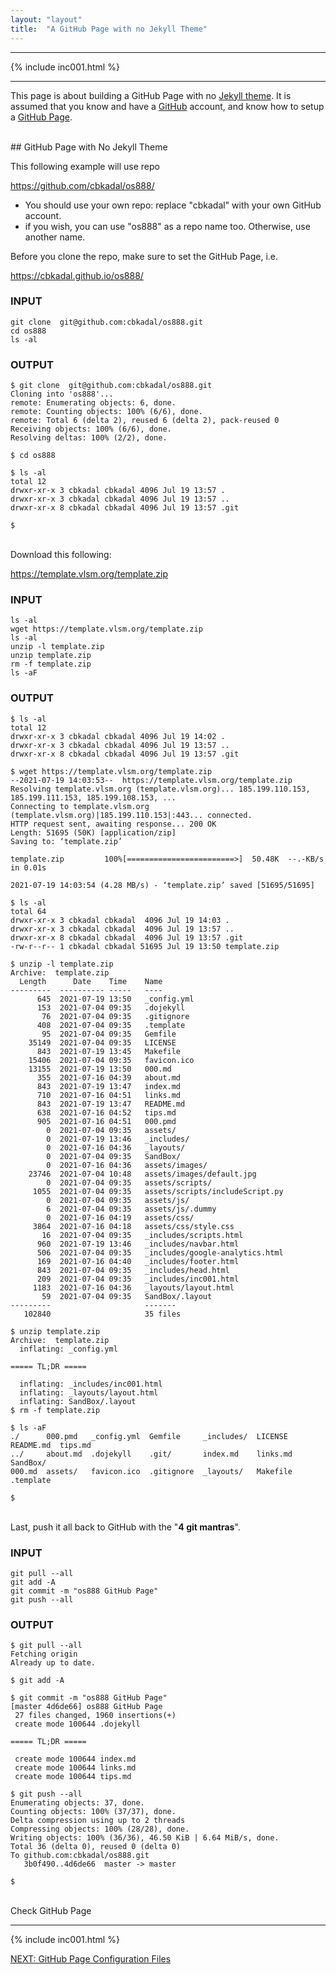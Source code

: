 ```yaml
---
layout: "layout"
title:  "A GitHub Page with no Jekyll Theme"
---
```


<hr>
{% include inc001.html %}
<hr>

This page is about building a GitHub Page with no [Jekyll theme](https://jekyllrb.com/docs/themes/).
It is assumed that you know and have a [GitHub](https://github.com/) account, and know how to setup
a [GitHub Page](https://pages.github.com/).

<br>
## GitHub Page with No Jekyll Theme

This following example will use repo 

<https://github.com/cbkadal/os888/>

* You should use your own repo: replace "cbkadal" with your own GitHub account.
* if you wish, you can use "os888" as a repo name too. Otherwise, use another name.

Before you clone the repo, make sure to set the GitHub Page, i.e. 

<https://cbkadal.github.io/os888/>

### INPUT
```
git clone  git@github.com:cbkadal/os888.git
cd os888
ls -al

```

### OUTPUT
```
$ git clone  git@github.com:cbkadal/os888.git
Cloning into 'os888'...
remote: Enumerating objects: 6, done.
remote: Counting objects: 100% (6/6), done.
remote: Total 6 (delta 2), reused 6 (delta 2), pack-reused 0
Receiving objects: 100% (6/6), done.
Resolving deltas: 100% (2/2), done.

$ cd os888

$ ls -al
total 12
drwxr-xr-x 3 cbkadal cbkadal 4096 Jul 19 13:57 .
drwxr-xr-x 3 cbkadal cbkadal 4096 Jul 19 13:57 ..
drwxr-xr-x 8 cbkadal cbkadal 4096 Jul 19 13:57 .git

$ 

```

<br>
Download this following:

<https://template.vlsm.org/template.zip>

### INPUT
```
ls -al
wget https://template.vlsm.org/template.zip
ls -al
unzip -l template.zip 
unzip template.zip 
rm -f template.zip
ls -aF

```

### OUTPUT
```
$ ls -al
total 12
drwxr-xr-x 3 cbkadal cbkadal 4096 Jul 19 14:02 .
drwxr-xr-x 3 cbkadal cbkadal 4096 Jul 19 13:57 ..
drwxr-xr-x 8 cbkadal cbkadal 4096 Jul 19 13:57 .git

$ wget https://template.vlsm.org/template.zip
--2021-07-19 14:03:53--  https://template.vlsm.org/template.zip
Resolving template.vlsm.org (template.vlsm.org)... 185.199.110.153, 185.199.111.153, 185.199.108.153, ...
Connecting to template.vlsm.org (template.vlsm.org)|185.199.110.153|:443... connected.
HTTP request sent, awaiting response... 200 OK
Length: 51695 (50K) [application/zip]
Saving to: ‘template.zip’

template.zip         100%[========================>]  50.48K  --.-KB/s    in 0.01s   

2021-07-19 14:03:54 (4.28 MB/s) - ‘template.zip’ saved [51695/51695]

$ ls -al
total 64
drwxr-xr-x 3 cbkadal cbkadal  4096 Jul 19 14:03 .
drwxr-xr-x 3 cbkadal cbkadal  4096 Jul 19 13:57 ..
drwxr-xr-x 8 cbkadal cbkadal  4096 Jul 19 13:57 .git
-rw-r--r-- 1 cbkadal cbkadal 51695 Jul 19 13:50 template.zip

$ unzip -l template.zip 
Archive:  template.zip
  Length      Date    Time    Name
---------  ---------- -----   ----
      645  2021-07-19 13:50   _config.yml
      153  2021-07-04 09:35   .dojekyll
       76  2021-07-04 09:35   .gitignore
      408  2021-07-04 09:35   .template
       95  2021-07-04 09:35   Gemfile
    35149  2021-07-04 09:35   LICENSE
      843  2021-07-19 13:45   Makefile
    15406  2021-07-04 09:35   favicon.ico
    13155  2021-07-19 13:50   000.md
      355  2021-07-16 04:39   about.md
      843  2021-07-19 13:47   index.md
      710  2021-07-16 04:51   links.md
      843  2021-07-19 13:47   README.md
      638  2021-07-16 04:52   tips.md
      905  2021-07-16 04:51   000.pmd
        0  2021-07-04 09:35   assets/
        0  2021-07-19 13:46   _includes/
        0  2021-07-16 04:36   _layouts/
        0  2021-07-04 09:35   SandBox/
        0  2021-07-16 04:36   assets/images/
    23746  2021-07-04 10:48   assets/images/default.jpg
        0  2021-07-04 09:35   assets/scripts/
     1055  2021-07-04 09:35   assets/scripts/includeScript.py
        0  2021-07-04 09:35   assets/js/
        6  2021-07-04 09:35   assets/js/.dummy
        0  2021-07-16 04:19   assets/css/
     3864  2021-07-16 04:18   assets/css/style.css
       16  2021-07-04 09:35   _includes/scripts.html
      960  2021-07-19 13:46   _includes/navbar.html
      506  2021-07-04 09:35   _includes/google-analytics.html
      169  2021-07-16 04:40   _includes/footer.html
      843  2021-07-04 09:35   _includes/head.html
      209  2021-07-04 09:35   _includes/inc001.html
     1183  2021-07-16 04:36   _layouts/layout.html
       59  2021-07-04 09:35   SandBox/.layout
---------                     -------
   102840                     35 files

$ unzip template.zip 
Archive:  template.zip
  inflating: _config.yml             

===== TL;DR =====

  inflating: _includes/inc001.html   
  inflating: _layouts/layout.html    
  inflating: SandBox/.layout         
$ rm -f template.zip

$ ls -aF
./      000.pmd   _config.yml  Gemfile     _includes/  LICENSE   README.md  tips.md
../     about.md  .dojekyll    .git/       index.md    links.md  SandBox/
000.md  assets/   favicon.ico  .gitignore  _layouts/   Makefile  .template

$ 

```

<br>
Last, push it all back to GitHub with the "<b>4 git mantras</b>".

### INPUT
```
git pull --all
git add -A
git commit -m "os888 GitHub Page"
git push --all

```

### OUTPUT
```
$ git pull --all
Fetching origin
Already up to date.

$ git add -A

$ git commit -m "os888 GitHub Page"
[master 4d6de66] os888 GitHub Page
 27 files changed, 1960 insertions(+)
 create mode 100644 .dojekyll

===== TL;DR =====

 create mode 100644 index.md
 create mode 100644 links.md
 create mode 100644 tips.md

$ git push --all
Enumerating objects: 37, done.
Counting objects: 100% (37/37), done.
Delta compression using up to 2 threads
Compressing objects: 100% (28/28), done.
Writing objects: 100% (36/36), 46.50 KiB | 6.64 MiB/s, done.
Total 36 (delta 0), reused 0 (delta 0)
To github.com:cbkadal/os888.git
   3b0f490..4d6de66  master -> master

$

```

<br>
Check GitHub Page
<https://cbkadal.github.io/os888/>

<br>
<hr>
{% include inc001.html %}

[NEXT: GitHub Page Configuration Files](004.md)
